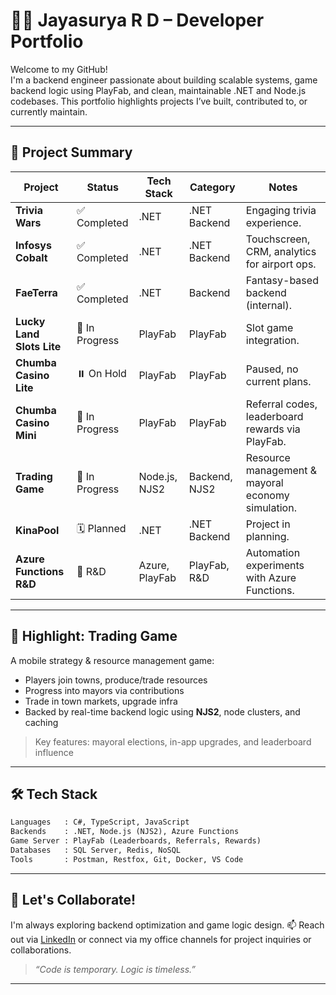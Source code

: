 # 👨‍💻 Jayasurya R D – Developer Portfolio

Welcome to my GitHub!  
I'm a backend engineer passionate about building scalable systems, game backend logic using PlayFab, and clean, maintainable .NET and Node.js codebases. This portfolio highlights projects I’ve built, contributed to, or currently maintain.

---

## 📌 Project Summary

| Project                  | Status       | Tech Stack             | Category       | Notes                                                                 |
|--------------------------|--------------|-------------------------|----------------|-----------------------------------------------------------------------|
| **Trivia Wars**          | ✅ Completed | .NET                    | .NET Backend   | Engaging trivia experience.                                           |
| **Infosys Cobalt**       | ✅ Completed | .NET                    | .NET Backend   | Touchscreen, CRM, analytics for airport ops.                          |
| **FaeTerra**             | ✅ Completed | .NET                    | Backend        | Fantasy-based backend (internal).                                     |
| **Lucky Land Slots Lite**| 🚧 In Progress | PlayFab               | PlayFab        | Slot game integration.                                                |
| **Chumba Casino Lite**   | ⏸️ On Hold  | PlayFab                 | PlayFab        | Paused, no current plans.                                             |
| **Chumba Casino Mini**   | 🚧 In Progress | PlayFab               | PlayFab        | Referral codes, leaderboard rewards via PlayFab.                      |
| **Trading Game**         | 🚧 In Progress | Node.js, NJS2         | Backend, NJS2  | Resource management & mayoral economy simulation.                     |
| **KinaPool**             | 🗓️ Planned   | .NET                    | .NET Backend   | Project in planning.                                                  |
| **Azure Functions R&D**  | 🧪 R&D       | Azure, PlayFab          | PlayFab, R&D   | Automation experiments with Azure Functions.                          |

---

## 🧠 Highlight: Trading Game

A mobile strategy & resource management game:
- Players join towns, produce/trade resources
- Progress into mayors via contributions
- Trade in town markets, upgrade infra
- Backed by real-time backend logic using **NJS2**, node clusters, and caching

> Key features: mayoral elections, in-app upgrades, and leaderboard influence

---

## 🛠 Tech Stack

```txt
Languages   : C#, TypeScript, JavaScript
Backends    : .NET, Node.js (NJS2), Azure Functions
Game Server : PlayFab (Leaderboards, Referrals, Rewards)
Databases   : SQL Server, Redis, NoSQL
Tools       : Postman, Restfox, Git, Docker, VS Code
````

---

## 💬 Let's Collaborate!

I'm always exploring backend optimization and game logic design.
📫 Reach out via [LinkedIn](#) or connect via my office channels for project inquiries or collaborations.

> *“Code is temporary. Logic is timeless.”*

---
